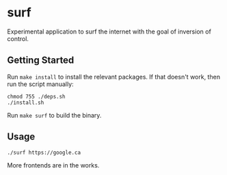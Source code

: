 # surf

Experimental application to surf the internet with the goal of inversion of control.

## Getting Started

Run `make install` to install the relevant packages. If that doesn't work, then run the script manually:

```shell
chmod 755 ./deps.sh
./install.sh
```

Run `make surf` to build the binary.

## Usage

```shell
./surf https://google.ca
```

More frontends are in the works.